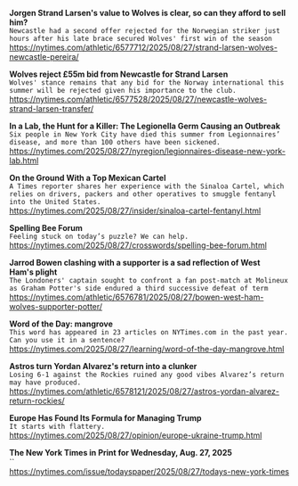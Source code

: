 **Jorgen Strand Larsen's value to Wolves is clear, so can they afford to sell him?**\
`Newcastle had a second offer rejected for the Norwegian striker just hours after his late brace secured Wolves' first win of the season`\
https://nytimes.com/athletic/6577712/2025/08/27/strand-larsen-wolves-newcastle-pereira/

**Wolves reject £55m bid from Newcastle for Strand Larsen**\
`Wolves' stance remains that any bid for the Norway international this summer will be rejected given his importance to the club.`\
https://nytimes.com/athletic/6577528/2025/08/27/newcastle-wolves-strand-larsen-transfer/

**In a Lab, the Hunt for a Killer: The Legionella Germ Causing an Outbreak**\
`Six people in New York City have died this summer from Legionnaires’ disease, and more than 100 others have been sickened.`\
https://nytimes.com/2025/08/27/nyregion/legionnaires-disease-new-york-lab.html

**On the Ground With a Top Mexican Cartel**\
`A Times reporter shares her experience with the Sinaloa Cartel, which relies on drivers, packers and other operatives to smuggle fentanyl into the United States.`\
https://nytimes.com/2025/08/27/insider/sinaloa-cartel-fentanyl.html

**Spelling Bee Forum**\
`Feeling stuck on today’s puzzle? We can help.`\
https://nytimes.com/2025/08/27/crosswords/spelling-bee-forum.html

**Jarrod Bowen clashing with a supporter is a sad reflection of West Ham's plight**\
`The Londoners' captain sought to confront a fan post-match at Molineux as Graham Potter's side endured a third successive defeat of term`\
https://nytimes.com/athletic/6576781/2025/08/27/bowen-west-ham-wolves-supporter-potter/

**Word of the Day: mangrove**\
`This word has appeared in 23 articles on NYTimes.com in the past year. Can you use it in a sentence?`\
https://nytimes.com/2025/08/27/learning/word-of-the-day-mangrove.html

**Astros turn Yordan Alvarez's return into a clunker**\
`Losing 6-1 against the Rockies ruined any good vibes Alvarez’s return may have produced.`\
https://nytimes.com/athletic/6578121/2025/08/27/astros-yordan-alvarez-return-rockies/

**Europe Has Found Its Formula for Managing Trump**\
`It starts with flattery.`\
https://nytimes.com/2025/08/27/opinion/europe-ukraine-trump.html

**The New York Times in Print for Wednesday, Aug. 27, 2025**\
``\
https://nytimes.com/issue/todayspaper/2025/08/27/todays-new-york-times

